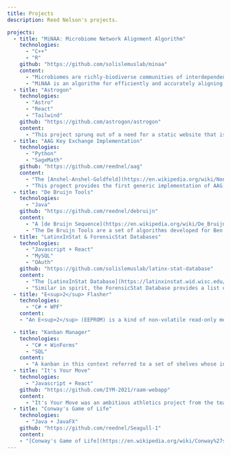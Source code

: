 ```yaml
---
title: Projects
description: Reed Nelson's projects.

projects:
  - title: "MiNAA: Microbiome Network Alignment Algorithm"
    technologies:
      - "C++"
      - "R"
    github: "https://github.com/solislemuslab/minaa"
    content:
      - "Microbiomes are richly-biodiverse communities of interdependent microbes found in soil, lakes, your own mouth, etc. The makeup of these communities often impact the environment they live in, affecting crop yeild, for example. Biologists can model these communities, but tools for interpreting and comparing them are very limited."
      - "MiNAA is an algorithm for efficiently and accurately aligning microbial networks based on topological and biological input data. This was a research project under Dr. Claudia Solís-Lemus at the [Wisconsin Institute for Discovery](https://wid.wisc.edu/). For more details, see [our publication](https://joss.theoj.org/papers/10.21105/joss.05448) in the Journal of Open Source Software."
  - title: "Astrogon"
    technologies:
      - "Astro"
      - "React"
      - "Tailwind"
    github: "https://github.com/astrogon/astrogon"
    content:
      - "This project sprung out of a need for a static website that is more feature-rich, stable, and customizable than any open source template in the Astro community. [Astrogon](https://astrogon.reednel.com) is a more fully-featured and documented version of the site you're looking at right now. This template is now on display on [Astro's official website](https://portal.astro.build/themes/astrogon/)."
  - title: "AAG Key Exchange Implementation"
    technologies:
      - "Python"
      - "SageMath"
    github: "https://github.com/reednel/aag"
    content:
      - "The [Anshel-Anshel-Goldfeld](https://en.wikipedia.org/wiki/Non-commutative_cryptography#Anshel-Anshel-Goldfeld_protocol) key exchange is a cryptographic protocol based on conjugation in non-abelian groups. Unlike the most popular protocols which are based in number theory and vulnerable to [Shor's algorithm](https://en.wikipedia.org/wiki/Shor%27s_algorithm), this algebraic method has no known quantum vulnerability."
      - "This progect provides the first generic implementation of AAG, using the SageMath computer algebra system. This enables the direct and convenient comparison between different platform groups, which is something largely lacking in existing literature. For a more detailed explanation of AAG and this program's capabilities, see [this paper](https://github.com/reednel/aag/blob/paper/main.pdf)."
  - title: "De Bruijn Tools"
    technologies:
      - "Java"
    github: "https://github.com/reednel/debruijn"
    content:
      - "A [de Bruijn Sequence](https://en.wikipedia.org/wiki/De_Bruijn_sequence) is a cyclic sequence of characters from an alphabet A of length k, which contains all permutations of n characters, exactly once each. Uses for such sequences range from card tricks to gene sequencing. See [this blog post](/debruijn) to learn more."
      - "The De Bruijn Tools are a set of algorithms developed for Ben Cartford, an undergraduate researcher at the University of Minnesota. Most notably and most novel among these was an algorithm to generate every de Bruijn sequence for a given alphabet and window. This process involves generating a graph corresponding to the given alphabet and window, traversing the graph's eulerian paths, and parsing out the unique ones. Space and time efficiency are imperative here, as there are 2<sup>120</sup>, or about 1.3E<sup>36</sup> unique sequences for merely the length 8 window on the binary alphabet."
  - title: "LatinxInStat & ForensicStat Databases"
    technologies:
      - "Javascript + React"
      - "MySQL"
      - "OAuth"
    github: "https://github.com/solislemuslab/latinx-stat-database"
    content: 
      - "The [LatinxInStat Database](https://latinxinstat.wid.wisc.edu/) is a web app designed to connect Latinx academics in Statistics and Data Science with parties seeking their expertise. This project was taken on under the direction of Dr. Claudia Solís-Lemus, with the support of the Wisconsin Institute for Discovery and the American Statistical Association."
      - "Similar in spirit, the ForensicStat Database provides a list of statisticians and data scientists that are interested in aiding forensic scientists or attorneys in the understanding of statistical concepts in forensic science, or serving as experts in trials."
  - title: "E<sup>2</sup> Flasher"
    technologies:
      - "C# + WPF"
    content:
    - "An E<sup>2</sup> (EEPROM) is a kind of non-volatile read-only memory, which in this case houses the firmware for a particular Emerson product. The goal was to make it possible for this product to receive firmware updates even after final assembly, saving many units from obsolescence. The project was a windows desktop application which connected and translated data between the user and EEPROM over a UART channel using a proprietary protocol."

  - title: "Kanban Manager"
    technologies:
      - "C# + WinForms"
      - "SQL"
    content:
      - "A kanban in this context referred to a set of shelves whose inventory is tracked. Prior to this, an Emerson manufacturing facility used pen and pad to track inventory. The project was to develop a fullstack Windows desktop app to digitalize this system with Winforms, C#, and SQL. This solution was integrated into the proprietary MES, and leveraged existing network and database infrastructure, making the transition from analog easy."
  - title: "It's Your Move"
    technologies:
      - "Javascript + React"
    github: "https://github.com/IYM-2021/raam-webapp"
    content: 
      - "It's Your Move was an ambitious athletics project from the team that worked on [The Perfect Race](http://raam.davehaase.com/) project for Dave Haase's [Race Across America](https://www.raceacrossamerica.org) in 2019. The long term goal of this endeavor was to motivate ley folk to build and stick to fitness habits, and to satiate the desires of hardcore athletes concerned with data like glucose level, core temperature, and more. This effort integrated software and hardware from athletic, medical, IoT and AI areas into a unified platform. My contribution to this platfrom lied primarily in the front-end development of the web app."
  - title: "Conway's Game of Life"
    technologies:
      - "Java + JavaFX"
    github: "https://github.com/reednel/Seagull-1"
    content:
    - "[Conway's Game of Life](https://en.wikipedia.org/wiki/Conway%27s_Game_of_Life) is a cellular automaton designed by the late [John Conway](https://en.wikipedia.org/wiki/John_Horton_Conway#). It's a \"0-player game\" played out on a discretely mutating matrix of square, binary cells. The state of the each cell in the grid from one 'generation' (grid state) to the next is determined by the states of its 'neighbors' (immediately adjacent cells). For example, if a cell is 'alive' in the curent generation, and has more than 3 living neighbors, it will be dead in the next generation, as if by overpopulation."
---
```

